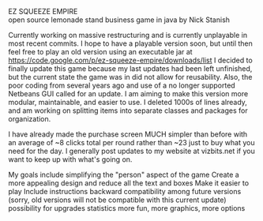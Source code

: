 EZ SQUEEZE EMPIRE	
open source lemonade stand business game in java by Nick Stanish

Currently working on massive restructuring and is currently unplayable in most recent commits. I hope to have a playable version soon, but until then feel free to play an old version using an executable jar at https://code.google.com/p/ez-squeeze-empire/downloads/list
I decided to finally update this game because my last updates had been left unfinished, but the current state the game was in did not allow for reusability. Also, the poor coding from several years ago and use of a no longer supported Netbeans GUI called for an update.
I am aiming to make this version more modular, maintainable, and easier to use.
I deleted 1000s of lines already, and am working on splitting items into separate classes and packages for organization.

I have already made the purchase screen MUCH simpler than before with an average of ~8 clicks total per round rather than ~23 just to buy what you need for the day.
I generally post updates to my website at vizbits.net if you want to keep up with what's going on.

My goals include simplifying the "person" aspect of the game
Create a more appealing design and reduce all the text and boxes
Make it easier to play
Include instructions
backward compatibility among future versions (sorry, old versions will not be compatible with this current update)
possibility for upgrades
statistics
more fun, more graphics, more options
